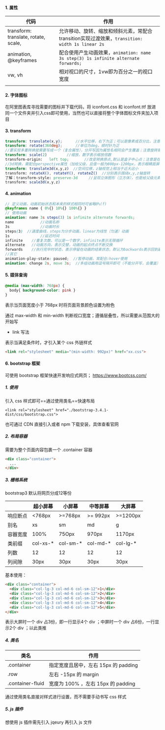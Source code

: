 #### 1. 属性

| 代码                                 | 作用                                                         |
| ------------------------------------ | ------------------------------------------------------------ |
| transform: translate, rotate, scale, | 允许移动、旋转、缩放和倾斜元素，常配合transition实现过渡效果，`transition: width 1s linear 2s` |
| animation, @keyframes                | 配合使用产生动画效果，`animation: name 3s step(3) 1s infinite alternate forwards;` |
| vw, vh                               | 相对视口的尺寸，1vw即为百分之一的视口宽度                    |
|                                      |                                                              |



#### 2. 字体图标

在阿里图表库寻找需要的图标并下载代码，将 iconfont.css 和 iconfont.ttf 放进同一个文件夹并引入css即可使用，当然也可以直接将整个字体图标文件夹加入项目



#### 3. transform 

```scss
transform: translate(x,y);		//水平位移，右下为正；可以是像素或百分比，注意百分比是相对于自身的宽高
transform: rotate(360deg);		//单位为deg，顺时针为正
//要实现多重转换就需要写成一个（复合属性），分开写因为属性名相同会产生覆盖；注意旋转需要写在最后，也就是先位移再旋转
transform: scale(2)			//缩放，数字表示缩放倍数
transform-origin:	left top;		//改变转换原点,默认是盒子中心点；注意是在标签本身写
//3d转换，需配合perspective属性（加给父级，且值一般为800px-1200px，表示眼睛距屏幕的距离）才能看出效果
transform: translate3d(x,y,z)  //空间位移，z轴视觉上相当于近大远小
transform: rotateX(), rotateY(), rotateZ()  //分别表示围绕x,y,z轴旋转
了解：transform-style: preserve-3d		//呈现立体图形（立方体），也是给父级元素设置
transform: scale3d(x,y,z)
```



#### 4. animation

```scss
// 定义动画，动画初始状态和本来的样式相同时可省略0%(f)
@keyframes name { 0%{} 10%{} 100%{} }
// 使用动画
animation: name 3s steps(3) 1s infinite alternate forwards;
name			//动画名称
3s				//动画时长
steps(3)  //速度曲线，steps为分步动画，linear为线性（匀速）动画
1s				//延迟时间
infinite	//重复次数，可以是一个数字，infinite表示无限循环
alternate	//动画方向，表示交替，动画的起点终点不断交换
forwards	//执行完毕时状态，表示停留在动画的结束状态，默认为backwards表示回到最初状态
//其它
animation-play-state: paused;  //暂停动画，常配合:hover使用
animation: change 2s, move 3s;	//多组动画用逗号隔开即可（不能分开写，会覆盖）
```



#### 5. 媒体查询

```css
@media (max-width: 768px) {
  body{ background-color: pink }
}
```

表示当页面宽度小于 768px 时将页面背景颜色设置为粉色

通过 max-width 和 min-width 判断视口宽度；遵循层叠性，所以需要从范围大的开始写

- link 写法

表示当满足条件时，才引入某个 css 外链样式

```html
<link rel="stylesheet" media="(min-width: 992px)" href="xx.css">
```



#### 6. bootstrap 框架

可使用 bootstrap 框架快速开发响应式网页；  https://www.bootcss.com/

##### 1. 使用

引入 css 样式即可==通过使用类名==快速布局

`<link rel="stylesheet" href="./bootstrap-3.4.1-dist/css/bootstrap.css">`

也可通过 CDN 直接引入或者 npm 下载安装，具体查看官网

##### 2. 布局容器

需要为整个页面内容包裹一个 .container 容器

```html
<div class="container">
  ...
</div>
```

##### 3. 栅格系统

bootstrap3 默认将网页分成12等份

|          | 超小屏幕 | 小屏幕   | 中等屏幕 | 大屏幕   |
| -------- | -------- | -------- | -------- | -------- |
| 响应断点 | <768px   | >=768px  | >= 992px | >=1200px |
| 别名     | xs       | sm       | md       | g        |
| 容器宽度 | 100%     | 75Opx    | 970px    | 1170px   |
| 类前缀   | col-xs-* | col-sm-* | col-md-* | col-lg-* |
| 列数     | 12       | 12       | 12       | 12       |
| 列间隙   | 30px     | 30px     | 30px     | 30px     |

基本使用：

```html
<div class="container">
  <div class="col-lg-3 col-md-6 col-sm-12">1</div>
  <div class="col-lg-3 col-md-6 col-sm-12">2</div>
  <div class="col-lg-3 col-md-6 col-sm-12">3</div>
  <div class="col-lg-3 col-md-6 col-sm-12">4</div>
  <div class="col-lg-3 col-md-6 col-sm-12">5</div>
</div>
```

表示大屏时一个 div 占3份，即一行显示4个 div ；中屏时一个 div 占6份，一行显示2个 div ；以此类推

##### 4. 类名

| 类名             | 作用                                 |
| ---------------- | ------------------------------------ |
| .container       | 指定宽度且居中，左右 15px 的 padding |
| .row             | 左右 -15px 的 margin                 |
| .container-fluid | 宽度为 100% ，左右 15px 的 padding   |

通过使用类名直接对样式进行设置，而不需要手动书写 css 样式

##### 5.  js 插件

想使用 js 插件需先引入 jqeury 再引入 js 文件
